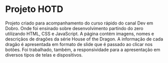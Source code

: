 # Projeto HOTD
Projeto criado para acompanhamento do curso rápido do canal Dev em Dobro. Onde foi ensinado sobre desenvolvimento partindo do zero utilizando HTML, CSS e JavaScript.
A página contém imagens, nomes e descriçãos de dragões da série House of the Dragon. A informação de cada dragão é apresentada em formato de slide que é passado ao clicar nos botões.
Foi trabalhado, também, a responsividade para a apresentação em diversos tipos de telas e dispositivos.
